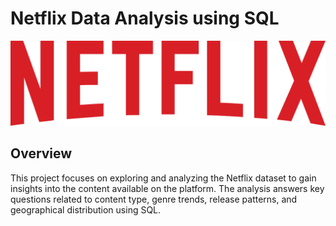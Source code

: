 # Netflix Data Analysis using SQL
![Netflix logo](https://github.com/kumarvaibhav112/netflix_sql/blob/main/Netflix_2015_logo.svg.png)

## Overview
This project focuses on exploring and analyzing the Netflix dataset to gain insights into the content available on the platform.
The analysis answers key questions related to content type, genre trends, release patterns, and geographical distribution using SQL.
